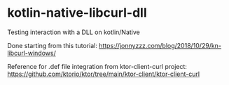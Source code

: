 # kotlin-native-libcurl-dll
Testing interaction with a DLL on kotlin/Native

Done starting from this tutorial:
https://jonnyzzz.com/blog/2018/10/29/kn-libcurl-windows/

Reference for .def file integration from ktor-client-curl project:
https://github.com/ktorio/ktor/tree/main/ktor-client/ktor-client-curl
